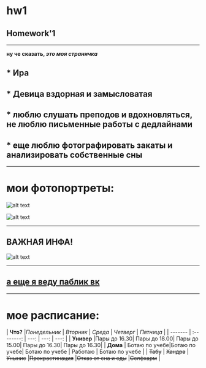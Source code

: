 # hw1
## Homework'1
---
**ну че сказать, _это моя страничка_**
## * Ира
## * Девица вздорная и замысловатая
## * люблю слушать преподов и вдохновляться, не люблю письменные работы с дедлайнами
## * еще люблю фотографировать закаты и анализировать собственные сны
---
# мои фотопортреты:

![alt text](https://pp.userapi.com/c824200/v824200200/83cdd/0O-b2O_la20.jpg)

![alt text](https://pp.userapi.com/c824204/v824204562/7a05c/rdmE6tXaKmk.jpg)

---

## ВАЖНАЯ ИНФА!
![alt text](https://pp.userapi.com/c543101/v543101082/41ed1/gTBObvZkyWc.jpg)

---

## [а еще я веду паблик вк](https://vk.com/iscutva "называется 'Искутва'")

---

# мое расписание:
| **Что?** |*Понедельник* | *Вторник* | *Среда* | *Четверг* | *Пятница* |
| ------- | :--------: | ---: | ---: | ---: |
| **Универ**   |Пары до 16.30| Пары до 18.00| Пары до 15.00| Пары до 16.30| Пары до 16.30|
| **Дома**   | Ботаю по учебе|Ботаю по учебе| Ботаю по учебе | Работаю | Ботаю по учебе |
| ~~Табу~~   | ~~Хандра~~  | ~~Уныние~~ |~~Прокрастинация~~ |~~Отказ от сна и еды~~ |~~Селфхарм~~ |

